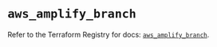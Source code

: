 # `aws_amplify_branch`

Refer to the Terraform Registry for docs: [`aws_amplify_branch`](https://registry.terraform.io/providers/hashicorp/aws/4.54.0/docs/resources/amplify_branch).
